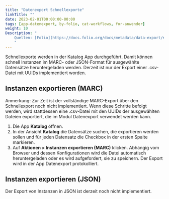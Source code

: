 ```yaml
---
title: "Datenexport Schnellexporte"
linkTitle: ""
date: 2023-02-01T00:00:00-00:00
tags: [app-datenexport, by-folio, cat-workflows, for-anwender]
weight: 10
Description: "
    Quellen: [Folio](https://docs.folio.org/docs/metadata/data-export/#quick-exports) <!-- & [GBV](https://info.gebev.de/display/FOLIOGBVEXTERN/Folio:+Datenexport+Schnellexporte) -->
    "
---
```


Schnellexporte werden in der Katalog App durchgeführt. Damit können schnell Instanzen im MARC- oder JSON-Format für ausgewählte Datensätze heruntergeladen werden. Derzeit ist nur der Export einer .csv-Datei mit UUIDs implementiert worden.

## Instanzen exportieren (MARC)

Anmerkung: Zur Zeit ist der vollständige MARC-Export über den Schnellexport noch nicht implementiert. Wenn diese Schritte befolgt werden, wird stattdessen eine .csv-Datei mit den UUIDs der ausgewählten Dateien exportiert, die im Modul Datenexport verwendet werden kann.

1.  Die App **Katalog** öffnen.
2.  In der Ansicht **Katalog** die Datensätze suchen, die exportieren werden sollen und für jeden Datensatz die Checkbox in der ersten Spalte markieren.
3.  Auf **Aktionen > Instanzen exportieren (MARC)** klicken. Abhängig vom Browser und dessen Konfigurationen wird die Datei automatisch heruntergeladen oder es wird aufgefordert, sie zu speichern. Der Export wird in der App Datenexport protokolliert.

## Instanzen exportieren (JSON)

Der Export von Instanzen in JSON ist derzeit noch nicht implementiert.
